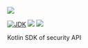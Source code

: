 [![](https://github.com/wutsi/security-sdk-kotlin/actions/workflows/master.yml/badge.svg)](https://github.com/wutsi/security-sdk-kotlin/actions/workflows/master.yml)

[![JDK](https://img.shields.io/badge/jdk-11-brightgreen.svg)](https://jdk.java.net/11/)
[![](https://img.shields.io/badge/maven-3.6-brightgreen.svg)](https://maven.apache.org/download.cgi)
![](https://img.shields.io/badge/language-kotlin-blue.svg)

Kotlin SDK of security API

